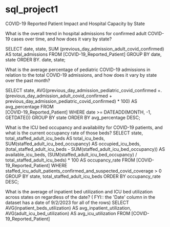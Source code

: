 # sql_project1
COVID-19 Reported Patient Impact and Hospital Capacity by State

What is the overall trend in hospital admissions for confirmed adult COVID-19 cases over time, and how does it vary by state?

SELECT date, state,
    SUM (previous_day_admission_adult_covid_confirmed) AS total_admissions
FROM [COVID-19_Reported_Patient]
GROUP BY  date, state
ORDER BY. date, state;

What is the average percentage of pediatric COVID-19 admissions in relation to the total COVID-19 admissions, and how does it vary by state over the past month?

SELECT  state,
    AVG(previous_day_admission_pediatric_covid_confirmed +. 
(previous_day_admission_adult_covid_confirmed + previous_day_admission_pediatric_covid_confirmed) * 100) AS avg_percentage
FROM  
[COVID-19_Reported_Patient]
WHERE
    date >= DATEADD(MONTH, -1, GETDATE()) 
GROUP BY
    state
ORDER BY
    avg_percentage DESC;

What is the ICU bed occupancy and availability for COVID-19 patients, and what is the current occupancy rate of those beds?
SELECT state,
    total_staffed_adult_icu_beds AS total_icu_beds,
    SUM(staffed_adult_icu_bed_occupancy) AS occupied_icu_beds,
    (total_staffed_adult_icu_beds - SUM(staffed_adult_icu_bed_occupancy)) AS available_icu_beds,
    (SUM(staffed_adult_icu_bed_occupancy) / total_staffed_adult_icu_beds) * 100 AS occupancy_rate
FROM
    [COVID-19_Reported_Patient]
WHERE
    staffed_icu_adult_patients_confirmed_and_suspected_covid_coverage > 0
GROUP BY
    state, total_staffed_adult_icu_beds
ORDER BY
    occupancy_rate DESC;


What is the average of inpatient bed utilization and ICU bed utilization across states on regardless of the date? ( FYI::  the 'Date' column in the dataset has a date of 9/2/2023 for all of the rows)
SELECT
    AVG(inpatient_beds_utilization) AS avg_inpatient_utilization,
    AVG(adult_icu_bed_utilization) AS avg_icu_utilization
FROM
   [COVID-19_Reported_Patient]
